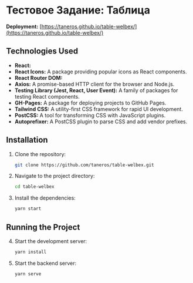 # Тестовое Задание: Таблица

**Deployment:** [https://taneros.github.io/table-welbex/](https://taneros.github.io/table-welbex/)

## Technologies Used

- **React:**
- **React Icons:** A package providing popular icons as React components.
- **React Router DOM:** 
- **Axios:** A promise-based HTTP client for the browser and Node.js.
- **Testing Library (Jest, React, User Event):** A family of packages for testing React components.
- **GH-Pages:** A package for deploying projects to GitHub Pages.
- **Tailwind CSS:** A utility-first CSS framework for rapid UI development.
- **PostCSS:** A tool for transforming CSS with JavaScript plugins.
- **Autoprefixer:** A PostCSS plugin to parse CSS and add vendor prefixes.

## Installation

1. Clone the repository:
   ```sh
   git clone https://github.com/taneros/table-welbex.git

2. Navigate to the project directory:
   ```sh
   cd table-welbex

3. Install the dependencies:
   ```sh
   yarn start


## Running the Project

4. Start the development server:
   ```sh
   yarn install

5. Start the backend server:
   ```sh
   yarn serve

